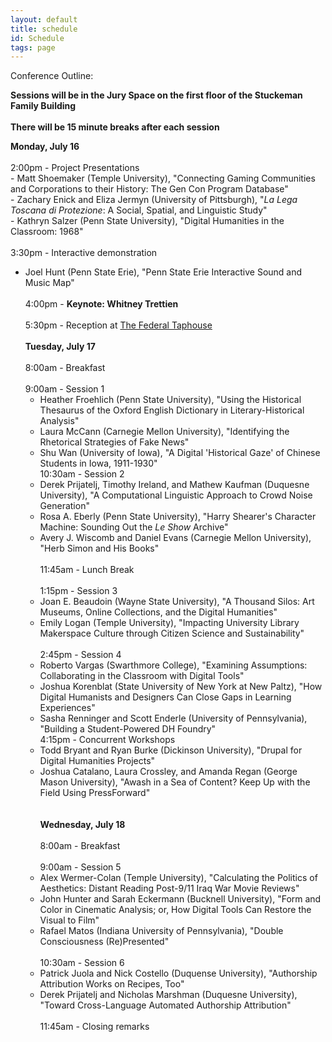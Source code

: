 ```yaml
---
layout: default
title: schedule
id: Schedule
tags: page
---
```


Conference Outline:<br/>

**Sessions will be in the Jury Space on the first floor of the Stuckeman Family Building**
<br/><br/>
**There will be 15 minute breaks after each session**

**Monday, July 16**<br/><br/>
2:00pm - Project Presentations<br/>
    - Matt Shoemaker (Temple University), "Connecting Gaming Communities and Corporations to their History: The Gen Con Program Database"<br/>
    - Zachary Enick and Eliza Jermyn (University of Pittsburgh), "*La Lega Toscana di Protezione*: A Social, Spatial, and Linguistic Study"<br/>
    - Kathryn Salzer (Penn State University), "Digital Humanities in the Classroom: 1968"<br/><br/>
3:30pm - Interactive demonstration
- Joel Hunt (Penn State Erie), "Penn State Erie Interactive Sound and Music Map"<br/><br/>
4:00pm - **Keynote: Whitney Trettien**<br/><br/>
5:30pm - Reception at [The Federal Taphouse](https://www.federaltaphouse.com/state-college-pa/)
<br/><br/>
**Tuesday, July 17**<br/><br/>
8:00am - Breakfast<br/><br/>
9:00am - Session 1<br/>
    - Heather Froehlich (Penn State University), "Using the Historical Thesaurus of the Oxford English Dictionary in Literary-Historical Analysis"<br/>
    - Laura McCann (Carnegie Mellon University), "Identifying the Rhetorical Strategies of Fake News"<br/>
    - Shu Wan (University of Iowa), "A Digital 'Historical Gaze' of Chinese Students in Iowa, 1911-1930"<br/>
10:30am - Session 2<br/>
    - Derek Prijatelj, Timothy Ireland, and Mathew Kaufman (Duquesne University), "A Computational Linguistic Approach to Crowd Noise Generation"<br/>
    - Rosa A. Eberly (Penn State University), "Harry Shearer's Character Machine: Sounding Out the *Le Show* Archive"<br/>
    - Avery J. Wiscomb and Daniel Evans (Carnegie Mellon University), "Herb Simon and His Books"<br/><br/>
11:45am - Lunch Break<br/><br/>
1:15pm - Session 3<br/>
    - Joan E. Beaudoin (Wayne State University), "A Thousand Silos: Art Museums, Online Collections, and the Digital Humanities"<br/>
    - Emily Logan (Temple University), "Impacting University Library Makerspace Culture through Citizen Science and Sustainability"<br/><br/>
2:45pm - Session 4<br/>
    - Roberto Vargas (Swarthmore College), "Examining Assumptions: Collaborating in the Classroom with Digital Tools"<br/>
    - Joshua Korenblat (State University of New York at New Paltz), "How Digital Humanists and Designers Can Close Gaps in Learning Experiences"<br/>
    - Sasha Renninger and Scott Enderle (University of Pennsylvania), "Building a Student-Powered DH Foundry"<br/>
4:15pm - Concurrent Workshops<br/>
    - Todd Bryant and Ryan Burke (Dickinson University), "Drupal for Digital Humanities Projects"<br/>
    - Joshua Catalano, Laura Crossley, and Amanda Regan (George Mason University), "Awash in a Sea of Content? Keep Up with the Field Using PressForward"<br/>
<br/><br/>
**Wednesday, July 18**<br/><br/>
8:00am - Breakfast<br/><br/>
9:00am - Session 5<br/>
    - Alex Wermer-Colan (Temple University), "Calculating the Politics of Aesthetics: Distant Reading Post-9/11 Iraq War Movie Reviews"<br/>
    - John Hunter and Sarah Eckermann (Bucknell University), "Form and Color in Cinematic Analysis; or, How Digital Tools Can Restore the Visual to Film"<br/>
    - Rafael Matos (Indiana University of Pennsylvania), "Double Consciousness (Re)Presented"<br/><br/>
10:30am - Session 6<br/>
    - Patrick Juola and Nick Costello (Duquense University), "Authorship Attribution Works on Recipes, Too"<br/>
    - Derek Prijatelj and Nicholas Marshman (Duquesne University), "Toward Cross-Language Automated Authorship Attribution"<br/><br/>
11:45am - Closing remarks
